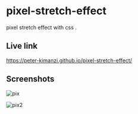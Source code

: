# pixel-stretch-effect

pixel stretch effect with css .


## Live link 

https://peter-kimanzi.github.io/pixel-stretch-effect/

## Screenshots
![pix](https://user-images.githubusercontent.com/71552773/230717436-1f1f3e57-234b-4339-a558-b6fa3d8fe400.PNG)

![pix2](https://user-images.githubusercontent.com/71552773/230717430-02db7384-23cb-4af9-8da8-04b1a536e124.PNG)

